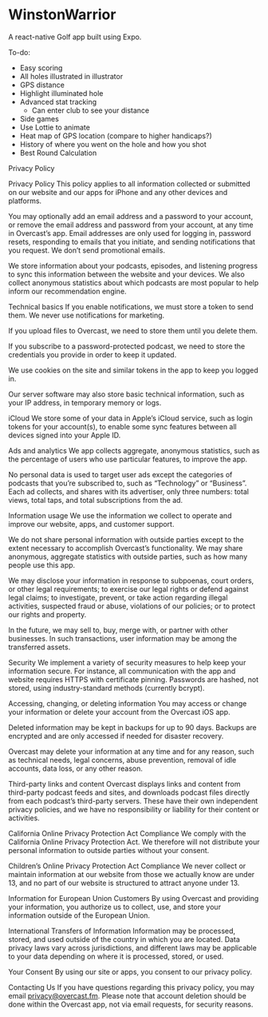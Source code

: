 # WinstonWarrior
A react-native Golf app built using Expo. 

To-do:
* Easy scoring
* All holes illustrated in illustrator
* GPS distance
* Highlight illuminated hole
* Advanced stat tracking
    * Can enter club to see your distance
* Side games
* Use Lottie to animate
* Heat map of GPS location (compare to higher handicaps?)
* History of where you went on the hole and how you shot
* Best Round Calculation

Privacy Policy

Privacy Policy
This policy applies to all information collected or submitted on our website and our apps for iPhone and any other devices and platforms.


You may optionally add an email address and a password to your account, or remove the email address and password from your account, at any time in Overcast’s app. Email addresses are only used for logging in, password resets, responding to emails that you initiate, and sending notifications that you request. We don’t send promotional emails.

We store information about your podcasts, episodes, and listening progress to sync this information between the website and your devices. We also collect anonymous statistics about which podcasts are most popular to help inform our recommendation engine.

Technical basics
If you enable notifications, we must store a token to send them. We never use notifications for marketing.

If you upload files to Overcast, we need to store them until you delete them.

If you subscribe to a password-protected podcast, we need to store the credentials you provide in order to keep it updated.

We use cookies on the site and similar tokens in the app to keep you logged in.

Our server software may also store basic technical information, such as your IP address, in temporary memory or logs.

iCloud
We store some of your data in Apple’s iCloud service, such as login tokens for your account(s), to enable some sync features between all devices signed into your Apple ID.

Ads and analytics
We app collects aggregate, anonymous statistics, such as the percentage of users who use particular features, to improve the app.

No personal data is used to target user ads except the categories of podcasts that you’re subscribed to, such as “Technology” or “Business”. Each ad collects, and shares with its advertiser, only three numbers: total views, total taps, and total subscriptions from the ad.

Information usage
We use the information we collect to operate and improve our website, apps, and customer support.

We do not share personal information with outside parties except to the extent necessary to accomplish Overcast’s functionality. We may share anonymous, aggregate statistics with outside parties, such as how many people use this app.

We may disclose your information in response to subpoenas, court orders, or other legal requirements; to exercise our legal rights or defend against legal claims; to investigate, prevent, or take action regarding illegal activities, suspected fraud or abuse, violations of our policies; or to protect our rights and property.

In the future, we may sell to, buy, merge with, or partner with other businesses. In such transactions, user information may be among the transferred assets.

Security
We implement a variety of security measures to help keep your information secure. For instance, all communication with the app and website requires HTTPS with certificate pinning. Passwords are hashed, not stored, using industry-standard methods (currently bcrypt).

Accessing, changing, or deleting information
You may access or change your information or delete your account from the Overcast iOS app.

Deleted information may be kept in backups for up to 90 days. Backups are encrypted and are only accessed if needed for disaster recovery.

Overcast may delete your information at any time and for any reason, such as technical needs, legal concerns, abuse prevention, removal of idle accounts, data loss, or any other reason.

Third-party links and content
Overcast displays links and content from third-party podcast feeds and sites, and downloads podcast files directly from each podcast’s third-party servers. These have their own independent privacy policies, and we have no responsibility or liability for their content or activities.

California Online Privacy Protection Act Compliance
We comply with the California Online Privacy Protection Act. We therefore will not distribute your personal information to outside parties without your consent.

Children’s Online Privacy Protection Act Compliance
We never collect or maintain information at our website from those we actually know are under 13, and no part of our website is structured to attract anyone under 13.

Information for European Union Customers
By using Overcast and providing your information, you authorize us to collect, use, and store your information outside of the European Union.

International Transfers of Information
Information may be processed, stored, and used outside of the country in which you are located. Data privacy laws vary across jurisdictions, and different laws may be applicable to your data depending on where it is processed, stored, or used.

Your Consent
By using our site or apps, you consent to our privacy policy.

Contacting Us
If you have questions regarding this privacy policy, you may email privacy@overcast.fm. Please note that account deletion should be done within the Overcast app, not via email requests, for security reasons.
